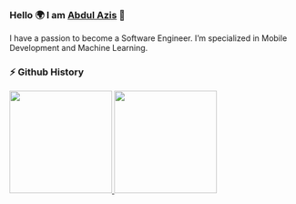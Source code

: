 ### **Hello 🌍 I am** [Abdul Azis](https://www.linkedin.com/in/zisz/) 👋

I have a passion to become a Software Engineer. I’m specialized in Mobile Development and Machine Learning.

### ⚡ Github History
<p align="left">
<a href="https://github.com/ziszz">
  <img height="180em" src="https://github-readme-stats-eight-theta.vercel.app/api?username=ziszz&show_icons=true&theme=algolia&include_all_commits=true"/>
  <img height="180em" src="https://github-readme-stats-eight-theta.vercel.app/api/top-langs/?username=ziszz&layout=compact&langs_count=8&theme=algolia"/>
</a>
</p>
